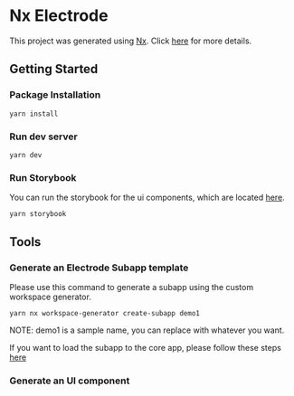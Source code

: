 # Nx Electrode

This project was generated using [Nx](https://nx.dev). Click [here](./docs/NX.md) for more details.

## Getting Started

### Package Installation

```script
yarn install
```

### Run dev server

```script
yarn dev
```

### Run Storybook

You can run the storybook for the ui components, which are located [here](./packages/ui/).

```script
yarn storybook
```

## Tools

### Generate an Electrode Subapp template

Please use this command to generate a subapp using the custom workspace generator.

```script
yarn nx workspace-generator create-subapp demo1
```

NOTE: demo1 is a sample name, you can replace with whatever you want.

If you want to load the subapp to the core app, please follow these steps [here](./apps/core/README.md)

### Generate an UI component
